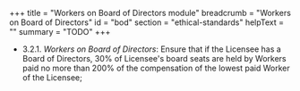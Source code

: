 +++
title = "Workers on Board of Directors module"
breadcrumb = "Workers on Board of Directors"
id = "bod"
section = "ethical-standards"
helpText = ""
summary = "TODO"
+++

- 3.2.1. *Workers on Board of Directors*: Ensure that if the Licensee has a Board of Directors, 30% of Licensee's board seats are held by Workers paid no more than 200% of the compensation of the lowest paid Worker of the Licensee;
